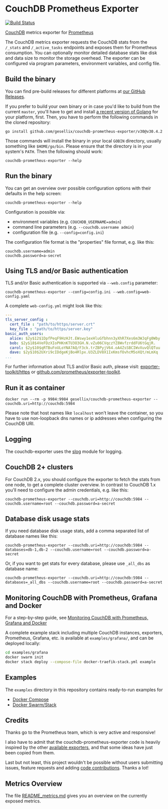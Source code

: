 # CouchDB Prometheus Exporter

[![Build Status](https://travis-ci.org/gesellix/couchdb-prometheus-exporter.svg?branch=master)](https://travis-ci.org/gesellix/couchdb-prometheus-exporter)

[CouchDB](http://couchdb.apache.org/) metrics exporter for [Prometheus](http://prometheus.io/)

The CouchDB metrics exporter requests the CouchDB stats from the `/_stats` and `/_active_tasks` endpoints and 
exposes them for Prometheus consumption. You can optionally monitor detailed database stats like
disk and data size to monitor the storage overhead. The exporter can be configured via program parameters,
environment variables, and config file.

## Build the binary

You can find pre-build releases for different platforms at [our GitHub Releases](https://github.com/gesellix/couchdb-prometheus-exporter/releases).

If you prefer to build your own binary or in case you'd like to build from the current `master`,
you'll have to get and install [a recent version of Golang](https://golang.org/dl/) for your platform, first.
Then, you have to perform the following commands in the cloned repository:

````shell script
go install github.com/gesellix/couchdb-prometheus-exporter/v30@v30.4.2
````

Those commands will install the binary in your local `GOBIN` directory, usually something like
`$HOME/go/bin`. Please ensure that the directory is in your system's `PATH`. Then the following
should work:

````shell script
couchdb-prometheus-exporter --help
````

## Run the binary

You can get an overview over possible configuration options with their defaults in the help screen:

    couchdb-prometheus-exporter --help

Configuration is possible via:

- environment variables (e.g. `COUCHDB_USERNAME=admin`)
- command line parameters (e.g. `--couchdb.username admin`)
- configuration file (e.g. `--config=config.ini`)

The configuration file format is the "properties" file format, e.g. like this:

````properties
couchdb.username=admin
couchdb.password=a-secret
````

## Using TLS and/or Basic authentication

TLS and/or Basic authentication is supported via `--web.config` parameter:

    couchdb-prometheus-exporter --config=config.ini --web.config=web-config.yaml

A complete `web-config.yml` might look like this:

````yaml
---
tls_server_config :
  cert_file : "path/to/https/server.crt"
  key_file : "path/to/https/server.key"
basic_auth_users:
  alice: $2y$12$1DpfPeqF9HzHJt.EWswy1exHluGfbhnn3yXhR7Xes6m3WJqFg0Wby
  bob: $2y$18$4VeFDzXIoPHKnKTU3O3GH.N.vZu06CVqczYZ8WvfzrddFU6tGqjR.
  carol: $2y$10$qRTBuFoULoYNA7AQ/F3ck.trZBPyjV64.oA4ZsSBCIWvXuvQlQTuu
  dave: $2y$10$2UXri9cIDdgeKjBo4Rlpx.U3ZLDV8X1IxKmsfOvhcM5oXQt/mLmXq
...
````

For further information about TLS and/or Basic auth,
please visit: [exporter-toolkit/https](https://pkg.go.dev/github.com/prometheus/exporter-toolkit@v0.4.0/https)
or [github.com/prometheus/exporter-toolkit](https://github.com/prometheus/exporter-toolkit).

## Run it as container

    docker run --rm -p 9984:9984 gesellix/couchdb-prometheus-exporter --couchdb.uri=http://couchdb:5984

Please note that host names like `localhost` won't leave the container, so you have to use non-loopback
dns names or ip addresses when configuring the CouchDB URI.

## Logging

The couchdb-exporter uses the [slog](https://pkg.go.dev/golang.org/x/exp/slog) module for logging.

## CouchDB 2+ clusters

For CouchDB 2.x, you should configure the exporter to fetch the stats from one node, to get
a complete cluster overview. In contrast to CouchDB 1.x you'll need to configure the admin
credentials, e.g. like this:

    couchdb-prometheus-exporter --couchdb.uri=http://couchdb:5984 --couchdb.username=root --couchdb.password=a-secret

## Database disk usage stats

If you need database disk usage stats, add a comma separated list of database names like this:

    couchdb-prometheus-exporter --couchdb.uri=http://couchdb:5984 --databases=db-1,db-2 --couchdb.username=root --couchdb.password=a-secret

Or, if you want to get stats for every database, please use `_all_dbs` as database name:

    couchdb-prometheus-exporter --couchdb.uri=http://couchdb:5984 --databases=_all_dbs --couchdb.username=root --couchdb.password=a-secret

## Monitoring CouchDB with Prometheus, Grafana and Docker

For a step-by-step guide, see [Monitoring CouchDB with Prometheus, Grafana and Docker](https://medium.com/@redgeoff/monitoring-couchdb-with-prometheus-grafana-and-docker-4693bc8408f0)

A complete example stack including multiple CouchDB instances, exporters, Prometheus, Grafana, etc. is available at `examples/grafana/`, and can be deployed locally:

````bash
cd examples/grafana
docker swarm init
docker stack deploy --compose-file docker-traefik-stack.yml example
````

## Examples

The `examples` directory in this repository contains ready-to-run examples for

- [Docker Compose](examples/compose/README.md)
- [Docker Swarm/Stack](examples/stack/README.md)

## Credits

Thanks go to the Prometheus team, which is very active and responsive!

I also have to admit that the couchdb-prometheus-exporter code is heavily inspired by 
the other [available exporters](http://prometheus.io/docs/instrumenting/exporters/), 
and that some ideas have just been copied from them.

Last but not least, this project wouldn't be possible without users submitting issues,
feature requests and adding [code contributions](https://github.com/gesellix/couchdb-prometheus-exporter/graphs/contributors).
Thanks a lot!

## Metrics Overview
The file [README_metrics.md](https://github.com/gesellix/couchdb-prometheus-exporter/blob/master/README_metrics.md) gives you an overview on the currently exposed metrics.
